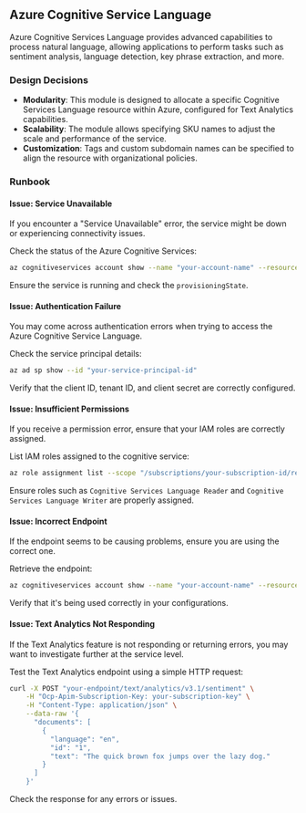 ## Azure Cognitive Service Language

Azure Cognitive Services Language provides advanced capabilities to process natural language, allowing applications to perform tasks such as sentiment analysis, language detection, key phrase extraction, and more.

### Design Decisions

- **Modularity**: This module is designed to allocate a specific Cognitive Services Language resource within Azure, configured for Text Analytics capabilities.
- **Scalability**: The module allows specifying SKU names to adjust the scale and performance of the service.
- **Customization**: Tags and custom subdomain names can be specified to align the resource with organizational policies.

### Runbook

#### Issue: Service Unavailable

If you encounter a "Service Unavailable" error, the service might be down or experiencing connectivity issues.

Check the status of the Azure Cognitive Services:

```sh
az cognitiveservices account show --name "your-account-name" --resource-group "your-resource-group"
```

Ensure the service is running and check the `provisioningState`.

#### Issue: Authentication Failure

You may come across authentication errors when trying to access the Azure Cognitive Service Language. 

Check the service principal details:

```sh
az ad sp show --id "your-service-principal-id"
```

Verify that the client ID, tenant ID, and client secret are correctly configured.

#### Issue: Insufficient Permissions

If you receive a permission error, ensure that your IAM roles are correctly assigned.

List IAM roles assigned to the cognitive service:

```sh
az role assignment list --scope "/subscriptions/your-subscription-id/resourceGroups/your-resource-group/providers/Microsoft.CognitiveServices/accounts/your-account-name"
```

Ensure roles such as `Cognitive Services Language Reader` and `Cognitive Services Language Writer` are properly assigned.

#### Issue: Incorrect Endpoint

If the endpoint seems to be causing problems, ensure you are using the correct one.

Retrieve the endpoint:

```sh
az cognitiveservices account show --name "your-account-name" --resource-group "your-resource-group" --query "properties.endpoint"
```

Verify that it's being used correctly in your configurations.

#### Issue: Text Analytics Not Responding

If the Text Analytics feature is not responding or returning errors, you may want to investigate further at the service level.

Test the Text Analytics endpoint using a simple HTTP request:

```sh
curl -X POST "your-endpoint/text/analytics/v3.1/sentiment" \
    -H "Ocp-Apim-Subscription-Key: your-subscription-key" \
    -H "Content-Type: application/json" \
    --data-raw '{
      "documents": [
        {
          "language": "en",
          "id": "1",
          "text": "The quick brown fox jumps over the lazy dog."
        }
      ]
    }'
```

Check the response for any errors or issues.

